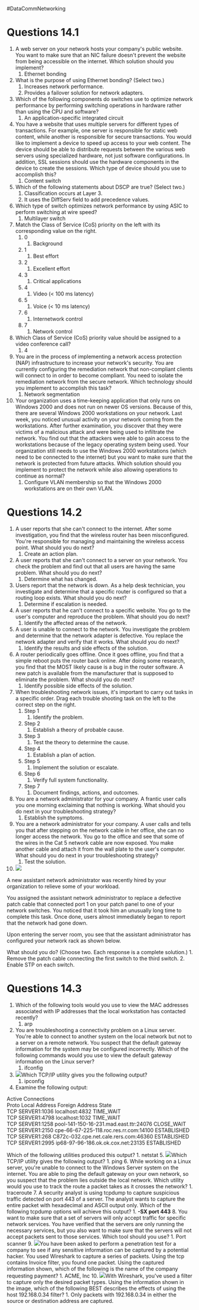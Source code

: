 #DataCommNetworking
# Questions 14.1
1. A web server on your network hosts your company's public website. You want to make sure that an NIC failure doesn't prevent the website from being accessible on the internet. Which solution should you implement?
	1. Ethernet bonding
2. What is the purpose of using Ethernet bonding? (Select two.)
	1. Increases network performance.
	2. Provides a failover solution for network adapters.
3. Which of the following components do switches use to optimize network performance by performing switching operations in hardware rather than using the CPU and software?
	1. An application-specific integrated circuit
4. You have a website that uses multiple servers for different types of transactions. For example, one server is responsible for static web content, while another is responsible for secure transactions. You would like to implement a device to speed up access to your web content. The device should be able to distribute requests between the various web servers using specialized hardware, not just software configurations. In addition, SSL sessions should use the hardware components in the device to create the sessions. Which type of device should you use to accomplish this?
	1. Content switch
5. Which of the following statements about DSCP are true? (Select two.)
	1. Classification occurs at Layer 3.
	2. It uses the DiffServ field to add precedence values.
6. Which type of switch optimizes network performance by using ASIC to perform switching at wire speed?
	1. Multilayer switch
7. Match the Class of Service (CoS) priority on the left with its corresponding value on the right.
	1. 0
		1. Background
	2. 1
		1. Best effort
	3. 2 
		1. Excellent effort
	4. 3
		1. Critical applications
	5. 4
		1. Video (< 100 ms latency)
	6. 5
		1. Voice (< 10 ms latency)
	7. 6
		1. Internetwork control
	8. 7
		1. Network control
8. Which Class of Service (CoS) priority value should be assigned to a video conference call?
	1. 4
9. You are in the process of implementing a network access protection (NAP) infrastructure to increase your network's security. You are currently configuring the remediation network that non-compliant clients will connect to in order to become compliant. You need to isolate the remediation network from the secure network. Which technology should you implement to accomplish this task?
	1. Network segmentation
10. Your organization uses a time-keeping application that only runs on Windows 2000 and does not run on newer OS versions. Because of this, there are several Windows 2000 workstations on your network. Last week, you noticed unusual activity on your network coming from the workstations. After further examination, you discover that they were victims of a malicious attack and were being used to infiltrate the network. You find out that the attackers were able to gain access to the workstations because of the legacy operating system being used. Your organization still needs to use the Windows 2000 workstations (which need to be connected to the internet) but you want to make sure that the network is protected from future attacks. Which solution should you implement to protect the network while also allowing operations to continue as normal?
	1. Configure VLAN membership so that the Windows 2000 workstations are on their own VLAN.

# Questions 14.2
1. A user reports that she can't connect to the internet. After some investigation, you find that the wireless router has been misconfigured. You're responsible for managing and maintaining the wireless access point. What should you do next?
	1. Create an action plan.
2. A user reports that she can't connect to a server on your network. You check the problem and find out that all users are having the same problem. What should you do next?
	1. Determine what has changed.
3. Users report that the network is down. As a help desk technician, you investigate and determine that a specific router is configured so that a routing loop exists. What should you do next?
	1. Determine if escalation is needed.
4. A user reports that he can't connect to a specific website. You go to the user's computer and reproduce the problem. What should you do next?
	1. Identify the affected areas of the network.
5. A user is unable to connect to the network. You investigate the problem and determine that the network adapter is defective. You replace the network adapter and verify that it works. What should you do next?
	1. Identify the results and side effects of the solution.
6. A router periodically goes offline. Once it goes offline, you find that a simple reboot puts the router back online. After doing some research, you find that the MOST likely cause is a bug in the router software. A new patch is available from the manufacturer that is supposed to eliminate the problem. What should you do next?
	1. Identify possible side effects of the solution.
7. When troubleshooting network issues, it's important to carry out tasks in a specific order. Drag each trouble shooting task on the left to the correct step on the right.
	1. Step 1
		1. Identify the problem.
	2. Step 2
		1. Establish a theory of probable cause.
	3. Step 3
		1. Test the theory to determine the cause.
	4. Step 4
		1. Establish a plan of action.
	5. Step 5
		1. Implement the solution or escalate.
	6. Step 6
		1. Verify full system functionality.
	7. Step 7
		1. Document findings, actions, and outcomes.
8. You are a network administrator for your company. A frantic user calls you one morning exclaiming that nothing is working. What should you do next in your troubleshooting strategy?
	1. Establish the symptoms.
9. You are a network administrator for your company. A user calls and tells you that after stepping on the network cable in her office, she can no longer access the network. You go to the office and see that some of the wires in the Cat 5 network cable are now exposed. You make another cable and attach it from the wall plate to the user's computer. What should you do next in your troubleshooting strategy?
	1. Test the solution.
10. ![](https://cdn.testout.com/_version_6023/netpro2021v6-en-us/en-us/resources/text/t_network_issues_np6/q_network_issues_loop_np6.jpg)

A new assistant network administrator was recently hired by your organization to relieve some of your workload.

You assigned the assistant network administrator to replace a defective patch cable that connected port 1 on your patch panel to one of your network switches. You noticed that it took him an unusually long time to complete this task. Once done, users almost immediately began to report that the network had gone down.

Upon entering the server room, you see that the assistant administrator has configured your network rack as shown below.

What should you do? (Choose two. Each response is a complete solution.)
	1. Remove the patch cable connecting the first switch to the third switch.
	2. Enable STP on each switch.

# Questions 14.3
1. Which of the following tools would you use to view the MAC addresses associated with IP addresses that the local workstation has contacted recently?
	1. arp
2. You are troubleshooting a connectivity problem on a Linux server. You're able to connect to another system on the local network but not to a server on a remote network. You suspect that the default gateway information for the system may be configured incorrectly. Which of the following commands would you use to view the default gateway information on the Linux server?
	1. ifconfig
3. ![](https://cdn.testout.com/_version_6023/netpro2021v6-en-us/en-us/resources/text/t_cli_utilities_np6/q_cli_utilities_ipconfig_01_np6.png)Which TCP/IP utility gives you the following output?
	1. ipconfig
4. Examine the following output:

Active Connections  
Proto Local Address Foreign Address State  
TCP SERVER1:1036 localhost:4832 TIME_WAIT  
TCP SERVER1:4798 localhost:1032 TIME_WAIT  
TCP SERVER1:1258 pool-141-150-16-231.mad.east.ttr:24076 CLOSE_WAIT  
TCP SERVER1:2150 cpe-66-67-225-118.roc.res.rr.com:14100 ESTABLISHED  
TCP SERVER1:268 C872c-032.cpe.net.cale.rers.com:46360 ESTABLISHED  
TCP SERVER1:2995 ip68-97-96-186.ok.ok.cox.net:23135 ESTABLISHED

Which of the following utilities produced this output?
	1. netstat
5. ![](https://cdn.testout.com/_version_6023/netpro2021v6-en-us/en-us/resources/text/t_cli_utilities_np6/q_cli_utilities_ping_02_np6.png)Which TCP/IP utility gives the following output?
	1. ping
6. While working on a Linux server, you're unable to connect to the Windows Server system on the internet. You are able to ping the default gateway on your own network, so you suspect that the problem lies outside the local network. Which utility would you use to track the route a packet takes as it crosses the network?
	1. traceroute
7. A security analyst is using tcpdump to capture suspicious traffic detected on port 443 of a server. The analyst wants to capture the entire packet with hexadecimal and ASCII output only. Which of the following tcpdump options will achieve this output?
	1. **-SX port 443**
8. You want to make sure that a set of servers will only accept traffic for specific network services. You have verified that the servers are only running the necessary services, but you also want to make sure that the servers will not accept packets sent to those services. Which tool should you use?
	1. Port scanner
9. ![](https://cdn.testout.com/_version_6023/netpro2021v6-en-us/en-us/resources/text/t_trouble_wireshark_np6/q_trouble_wireshark_data_01_np6.jpg)You have been asked to perform a penetration test for a company to see if any sensitive information can be captured by a potential hacker. You used Wireshark to capture a series of packets. Using the tcp contains Invoice filter, you found one packet. Using the captured information shown, which of the following is the name of the company requesting payment?
	1. ACME, Inc
10. ![](https://cdn.testout.com/_version_6023/netpro2021v6-en-us/en-us/resources/text/t_trouble_wireshark_np6/q_trouble_wireshark_filter_02_np6.jpg)With Wireshark, you've used a filter to capture only the desired packet types. Using the information shown in the image, which of the following BEST describes the effects of using the host 192.168.0.34 filter?
	1. Only packets with 192.168.0.34 in either the source or destination address are captured.
